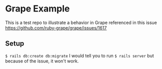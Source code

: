 # Grape Example

This is a test repo to illustrate a behavior in Grape referenced in this issue https://github.com/ruby-grape/grape/issues/1617

## Setup
`$ rails db:create db:migrate`
I would tell you to run `$ rails server` but because of the issue, it won't work.